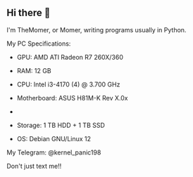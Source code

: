 ## Hi there 👋

I'm TheMomer, or Momer, writing programs usually in Python.

My PC Specifications:

- GPU: AMD ATI Radeon R7 260X/360

- RAM: 12 GB

- CPU: Intel i3-4170 (4) @ 3.700 GHz

- Motherboard: ASUS H81M-K Rev X.0x
- 
- Storage: 1 TB HDD + 1 TB SSD

- OS: Debian GNU/Linux 12


My Telegram: @kernel_panic198 

Don't just text me!!


